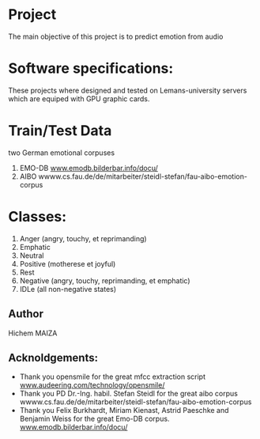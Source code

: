 # Project 
The main objective of this project is to predict emotion from audio
# Software specifications: 
These projects where designed and tested on Lemans-university servers which are equiped with GPU graphic cards.   
# Train/Test Data
two German emotional corpuses 
1. EMO-DB www.emodb.bilderbar.info/docu/
2. AIBO wwww.cs.fau.de/de/mitarbeiter/steidl-stefan/fau-aibo-emotion-corpus
# Classes:
1. Anger (angry, touchy, et reprimanding)
2. Emphatic
3. Neutral 
4. Positive (motherese et joyful)
5. Rest 
6. Negative (angry, touchy, reprimanding, et emphatic)
7. IDLe (all non-negative states)
## Author 
Hichem MAIZA
## Acknoldgements:
- Thank you opensmile for the great mfcc extraction script www.audeering.com/technology/opensmile/
- Thank you PD Dr.-Ing. habil. Stefan Steidl for the great aibo corpus  wwww.cs.fau.de/de/mitarbeiter/steidl-stefan/fau-aibo-emotion-corpus
- Thank you Felix Burkhardt, Miriam Kienast, Astrid Paeschke and Benjamin Weiss for the great Emo-DB corpus. www.emodb.bilderbar.info/docu/

